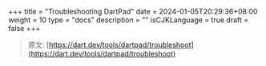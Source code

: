 +++
title = "Troubleshooting DartPad"
date = 2024-01-05T20:29:36+08:00
weight = 10
type = "docs"
description = ""
isCJKLanguage = true
draft = false
+++

> 原文: [https://dart.dev/tools/dartpad/troubleshoot](https://dart.dev/tools/dartpad/troubleshoot)
